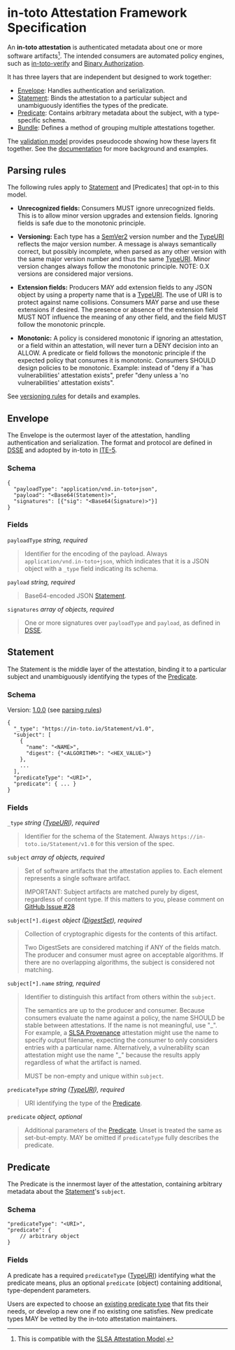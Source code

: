 # in-toto Attestation Framework Specification

An **in-toto attestation** is authenticated metadata about one or more
software artifacts[^1]. The intended consumers are automated policy engines, such as [in-toto-verify] and [Binary Authorization].

It has three layers
that are independent but designed to work together:

-   [Envelope]: Handles authentication and serialization.
-   [Statement]: Binds the attestation to a particular subject and
    unambiguously identifies the types of the predicate.
-   [Predicate]: Contains arbitrary metadata about the subject, with a
    type-specific schema.
-   [Bundle]: Defines a method of grouping multiple attestations together.

The [validation model] provides pseudocode showing how these layers fit
together. See the [documentation](../docs) for more background and examples.

## Parsing rules

The following rules apply to [Statement] and [Predicates] that opt-in to this
model.

-   **Unrecognized fields:** Consumers MUST ignore unrecognized fields. This
    is to allow minor version upgrades and extension fields. Ignoring fields
    is safe due to the monotonic principle.

-   **Versioning:** Each type has a [SemVer2](https://semver.org) version
    number and the [TypeURI] reflects the major version number. A message is
    always semantically correct, but possibly incomplete, when parsed as any
    other version with the same major version number and thus the same
    [TypeURI]. Minor version changes always follow the monotonic principle.
    NOTE: 0.X versions are considered major versions.

-   **Extension fields:** Producers MAY add extension fields to any JSON
    object by using a property name that is a [TypeURI]. The use of URI is
    to protect against name collisions. Consumers MAY parse and use these
    extensions if desired. The presence or absence of the extension field
    MUST NOT influence the meaning of any other field, and the field MUST
    follow the monotonic princple.

-   **Monotonic:** A policy is considered monotonic if ignoring an
    attestation, or a field within an attestation, will never turn a DENY
    decision into an ALLOW. A predicate or field follows the monotonic
    principle if the expected policy that consumes it is monotonic.
    Consumers SHOULD design policies to be monotonic. Example: instead of
    "deny if a 'has vulnerabilities' attestation exists", prefer "deny
    unless a 'no vulnerabilities' attestation exists".

See [versioning rules](versioning.md) for details and examples.

## Envelope

The Envelope is the outermost layer of the attestation, handling
authentication and serialization. The format and protocol are defined in
[DSSE] and adopted by in-toto in [ITE-5].

### Schema

```jsonc
{
  "payloadType": "application/vnd.in-toto+json",
  "payload": "<Base64(Statement)>",
  "signatures": [{"sig": "<Base64(Signature)>"}]
}
```

### Fields

`payloadType` _string, required_

> Identifier for the encoding of the payload. Always
> `application/vnd.in-toto+json`, which indicates that it is a JSON object with
> a `_type` field indicating its schema.

`payload` _string, required_

> Base64-encoded JSON [Statement].

`signatures` _array of objects, required_

> One or more signatures over `payloadType` and `payload`, as defined in [DSSE].

## Statement

The Statement is the middle layer of the attestation, binding it to a
particular subject and unambiguously identifying the types of the
[Predicate].

### Schema

Version:
[1.0.0](https://github.com/in-toto/attestation/blob/v1.0/spec/README.md) (see
[parsing rules])

```jsonc
{
  "_type": "https://in-toto.io/Statement/v1.0",
  "subject": [
    {
      "name": "<NAME>",
      "digest": {"<ALGORITHM>": "<HEX_VALUE>"}
    },
    ...
  ],
  "predicateType": "<URI>",
  "predicate": { ... }
}
```

### Fields

`_type` _string ([TypeURI]), required_

> Identifier for the schema of the Statement. Always
> `https://in-toto.io/Statement/v1.0` for this version of the spec.

`subject` _array of objects, required_

> Set of software artifacts that the attestation applies to. Each element
> represents a single software artifact.
>
> IMPORTANT: Subject artifacts are matched purely by digest, regardless of
> content type. If this matters to you, please comment on
> [GitHub Issue #28](https://github.com/in-toto/attestation/issues/28)

`subject[*].digest` _object ([DigestSet]), required_

> Collection of cryptographic digests for the contents of this artifact.
>
> Two DigestSets are considered matching if ANY of the fields match. The
> producer and consumer must agree on acceptable algorithms. If there are no
> overlapping algorithms, the subject is considered not matching.

`subject[*].name` _string, required_

> Identifier to distinguish this artifact from others within the `subject`.
>
> The semantics are up to the producer and consumer. Because consumers evaluate
> the name against a policy, the name SHOULD be stable between attestations. If
> the name is not meaningful, use "\_". For example, a [SLSA Provenance]
> attestation might use the name to specify output filename, expecting the
> consumer to only considers entries with a particular name. Alternatively, a
> vulnerability scan attestation might use the name "\_" because the results
> apply regardless of what the artifact is named.
>
> MUST be non-empty and unique within `subject`.

`predicateType` _string ([TypeURI]), required_

> URI identifying the type of the [Predicate].

`predicate` _object, optional_

> Additional parameters of the [Predicate]. Unset is treated the same as
> set-but-empty. MAY be omitted if `predicateType` fully describes the
> predicate.

## Predicate

The Predicate is the innermost layer of the attestation, containing arbitrary
metadata about the [Statement]'s `subject`.

### Schema

```jsonc
"predicateType": "<URI>",
"predicate": {
    // arbitrary object
}
```

### Fields

A predicate has a required `predicateType` ([TypeURI]) identifying what the
predicate means, plus an optional `predicate` (object) containing additional,
type-dependent parameters.

Users are expected to choose an [existing predicate type] that
fits their needs, or develop a new one if no existing one satisfies.
New predicate types MAY be vetted by the in-toto attestation maintainers.

[^1]: This is compatible with the [SLSA Attestation Model].

[Binary Authorization]: https://cloud.google.com/binary-authorization
[Bundle]: bundle.md
[DSSE]: https://github.com/secure-systems-lab/dsse
[DigestSet]: field_types.md#DigestSet
[Envelope]: #envelope
[ITE-5]: https://github.com/in-toto/ITE/blob/master/ITE/5/README.adoc
[JSON]: https://www.json.org
[Predicate]: #predicate
[RFC 3339]: https://tools.ietf.org/html/rfc3339
[SLSA Attestation Model]: https://slsa.dev/attestation-model
[SLSA Provenance]: https://slsa.dev/provenance
[Statement]: #statement
[TypeURI]: field_types.md#TypeURI
[existing predicate type]: predicates/README.md
[in-toto-verify]: https://github.com/in-toto/in-toto#verification
[parsing rules]: #parsing-rules
[validation model]: ../docs/validation.md
